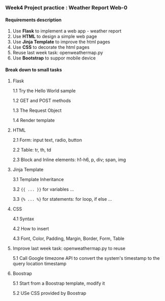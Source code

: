 ### Week4 Project practice : Weather Report Web-0

#### Requirements description

1. Use **Flask** to implement a web app - weather report
2. Use **HTML** to design a simple web page
3. Use **Jinja Template** to improve the html pages
4. Use **CSS** to decorate the html pages
5. Reuse last week task: openweathermap.py
6. Use **Bootstrap** to suppor mobile device

#### Break down to small tasks

1. Flask

   1.1 Try the Hello World sample
   
   1.2 GET and POST methods
   
   1.3 The Request Object
   
   1.4 Render template
   
2. HTML

   2.1 Form: input text, radio, button
   
   2.2 Table: tr, th, td
   
   2.3 Block and Inline elements: h1-h6, p, div; span, img
   
3. Jinja Template

   3.1 Template Inheritance
   
   3.2 ```{{ ... }}``` for variables ...
   
   3.3 ```{% ... %}``` for statements: for loop, if else ...

4. CSS

   4.1 Syntax
   
   4.2 How to insert 
   
   4.3 Font, Color, Padding, Margin, Border, Form, Table
   
5. Improve last week task: openweathermap.py to reuse

   5.1 Call Google timezone API to convert the system's timestamp to the query location timestamp
   
6. Boostrap

   5.1 Start from a Boostrap template, modify it
   
   5.2 USe CSS provided by Boostrap
   





